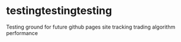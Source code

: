 # testingtestingtesting
Testing ground for future github pages site tracking trading algorithm performance
